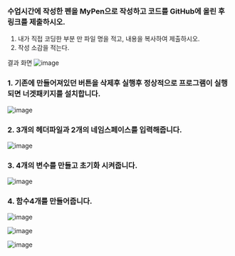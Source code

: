 ### 수업시간에 작성한 펜을 MyPen으로 작성하고 코드를 GitHub에 올린 후 링크를 제출하시오.

1. 내가 직접 코딩한 부분 만 파일 명을 적고, 내용을 복사하여 제출하시오.
2. 작성 소감을 적는다.

결과 화면
![image](https://github.com/qkrgudals1030/penwin/assets/50895124/e7067342-c697-41a9-af73-29efec26fd33)

### 1. 기존에 만들어져있던 버튼을 삭제후 실행후 정상적으로 프로그램이 실행되면 너겟패키지를 설치합니다.

![image](https://github.com/qkrgudals1030/penwin/assets/50895124/a1228e52-080f-4ba7-a657-36c2577a7251)

### 2. 3개의 헤더파일과 2개의 네임스페이스를 입력해줍니다.

![image](https://github.com/qkrgudals1030/penwin/assets/50895124/0b6b981e-5d72-4fc3-bf58-dae284d2c20b)

### 3. 4개의 변수를 만들고 초기화 시켜줍니다.

![image](https://github.com/qkrgudals1030/penwin/assets/50895124/bcd2f0ef-2db6-493c-8721-27cd6f2acaa3)

### 4. 함수4개를 만들어줍니다.

![image](https://github.com/qkrgudals1030/penwin/assets/50895124/dc424d42-db7f-4bb7-8f36-440b2b5e1a44)

![image](https://github.com/qkrgudals1030/penwin/assets/50895124/de55919e-7143-4ce6-bad5-13f74353b968)

![image](https://github.com/qkrgudals1030/penwin/assets/50895124/55901bd7-fdab-498a-97f8-e0e032da5298)


